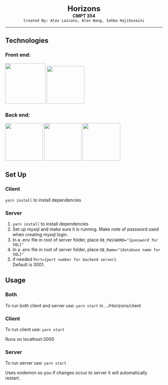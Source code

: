 <p align="center">
  <font size="5"><strong>Horizons</strong></font><br/>
  <strong>CMPT 354</strong><br/>
  <code>Created By: Alex Lazcano, Alex Wang, Sahba Hajihoseini</code></br>
</p>

---

## Technologies
### Front end:

<p>
<img src="https://cdn.jsdelivr.net/gh/devicons/devicon/icons/react/react-original-wordmark.svg" height=129 />

<img src="https://cdn.jsdelivr.net/gh/devicons/devicon/icons/javascript/javascript-original.svg" height=120 />
</p>    

### Back end:


<p>
<img src="https://cdn.jsdelivr.net/gh/devicons/devicon/icons/mysql/mysql-original-wordmark.svg" height=120 />

<img src="https://cdn.jsdelivr.net/gh/devicons/devicon/icons/express/express-original-wordmark.svg" height = 120 />


<img src="https://cdn.jsdelivr.net/gh/devicons/devicon/icons/nodejs/nodejs-plain-wordmark.svg" height= 120 />
</p>


## Set Up

### Client

<code>yarn install</code> to install dependencies

### Server
<ol>
  <li><code>yarn install</code> to install dependencies</li>
  <li>
      Set up mysql and make sure it is running. Make note of password used when creating mysql login.
  </li>
  <li>
    In a .env file in root of server folder, place <code>DB_PASSWORD="{password for SQL}"</code> 
  </li>
  <li>
    In a .env file in root of server folder, place <code>DB_Name="{database name for SQL}"</code> 
  </li>
  <li>
    if needed <code>Port={port number for backend server}</code>. <br>Default is 3001.
  </li>
</ol>
  
## Usage
### Both
To run both client and server use:
<code>yarn start</code>
in .../Horizons/client


### Client
To run client use:
<code>yarn start</code>

Runs on localhost:3000

### Server
To run server use:
<code>yarn start</code>

Uses nodemon so you if changes occur to server it will automatically restart. 
 





